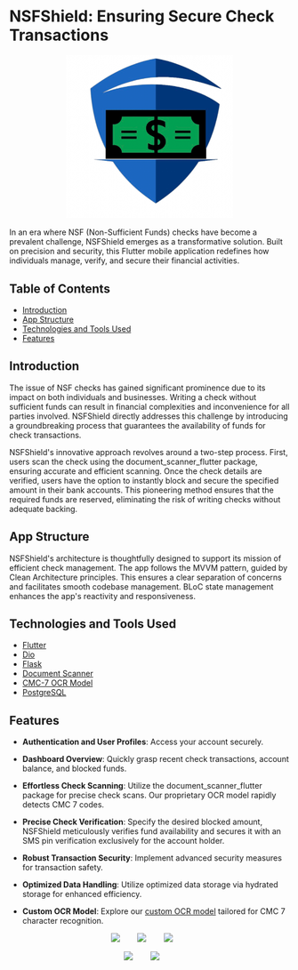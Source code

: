 # NSFShield: Ensuring Secure Check Transactions

<p align="center">
  <img src="https://github.com/saifKader/NSFShield/blob/main/assets/images/logo.png" alt="NSFShield Banner" width="300">
</p>

In an era where NSF (Non-Sufficient Funds) checks have become a prevalent challenge, NSFShield emerges as a transformative solution. Built on precision and security, this Flutter mobile application redefines how individuals manage, verify, and secure their financial activities.


## Table of Contents

- [Introduction](#introduction)
- [App Structure](#app-structure)
- [Technologies and Tools Used](#technologies-and-tools-used)
- [Features](#features)

## Introduction

The issue of NSF checks has gained significant prominence due to its impact on both individuals and businesses. Writing a check without sufficient funds can result in financial complexities and inconvenience for all parties involved. NSFShield directly addresses this challenge by introducing a groundbreaking process that guarantees the availability of funds for check transactions.

NSFShield's innovative approach revolves around a two-step process. First, users scan the check using the document_scanner_flutter package, ensuring accurate and efficient scanning. Once the check details are verified, users have the option to instantly block and secure the specified amount in their bank accounts. This pioneering method ensures that the required funds are reserved, eliminating the risk of writing checks without adequate backing.

## App Structure

NSFShield's architecture is thoughtfully designed to support its mission of efficient check management. The app follows the MVVM pattern, guided by Clean Architecture principles. This ensures a clear separation of concerns and facilitates smooth codebase management. BLoC state management enhances the app's reactivity and responsiveness.

## Technologies and Tools Used

- [Flutter](https://docs.flutter.dev)
- [Dio](https://pub.dev/packages/dio)
- [Flask](https://flask.palletsprojects.com/en/2.1.x/)
- [Document Scanner](https://pub.dev/packages/document_scanner_flutter)
- [CMC-7 OCR Model](https://github.com/saifKader/CMC-7-trained-model)
- [PostgreSQL](https://www.postgresqltutorial.com)
  
## Features

- **Authentication and User Profiles**: Access your account securely.

- **Dashboard Overview**: Quickly grasp recent check transactions, account balance, and blocked funds.

- **Effortless Check Scanning**: Utilize the document_scanner_flutter package for precise check scans. Our proprietary OCR model rapidly detects CMC 7 codes.

- **Precise Check Verification**: Specify the desired blocked amount, NSFShield meticulously verifies fund availability and secures it with an SMS pin verification exclusively for the account holder.

- **Robust Transaction Security**: Implement advanced security measures for transaction safety.

- **Optimized Data Handling**: Utilize optimized data storage via hydrated storage for enhanced efficiency.

- **Custom OCR Model**: Explore our [custom OCR model](https://github.com/saifKader/CMC-7-trained-model) tailored for CMC 7 character recognition.
<p align="center">
  <img src="https://imgur.com/NlwxU3g.png" width=200>
  &nbsp;&nbsp;&nbsp;&nbsp;&nbsp;&nbsp;
    <img src="https://imgur.com/vLTAAla.png" width=200>
  &nbsp;&nbsp;&nbsp;&nbsp;&nbsp;&nbsp;
    <img src="https://imgur.com/2v4ClQI.png" width=200>
  &nbsp;&nbsp;&nbsp;&nbsp;&nbsp;&nbsp;
 
</p>
<p align="center">
  <img src="https://imgur.com/aNtufFI.png" width=200>
  &nbsp;&nbsp;&nbsp;&nbsp;&nbsp;&nbsp;
    <img src="https://imgur.com/6SOthAJ.png" width=200>
  &nbsp;&nbsp;&nbsp;&nbsp;&nbsp;&nbsp;
   
 
</p>



